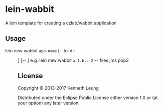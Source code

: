 # lein-wabbit
A lein template for creating a czlab/wabbit application

## Usage

lein new wabbit `app-name` [--to-dir <dir>] [-- <services>]
e.g.
lein new wabbit `a-1.b.c-2` -- files jms pop3

## License

Copyright © 2013-2017 Kenneth Leung

Distributed under the Eclipse Public License either version 1.0 or (at
your option) any later version.

